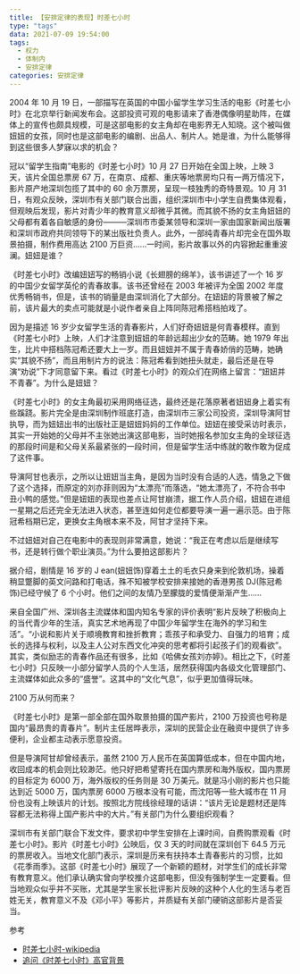 ```yaml
---
title: 【安排定律的表现】时差七小时
type: "tags"
data: 2021-07-09 19:54:00
tags:
  - 权力
  - 体制内
  - 安排定律
categories: 安排定律
---
```


2004 年 10 月 19 日，一部描写在英国的中国小留学生学习生活的电影《时差七小时》在北京举行新闻发布会。这部投资可观的电影请来了香港偶像明星助阵，在媒体上的宣传也颇具规模，可是这部电影的女主角却在电影界无人知晓。这个被叫做妞妞的女孩，同时也是这部电影的编剧、出品人、制片人。她是谁，为什么能够得到这些很多人梦寐以求的机会？

<!--more-->

冠以“留学生指南”电影的《时差七小时》10 月 27 日开始在全国上映，上映 3 天，该片全国总票房 67 万，在南京、成都、重庆等地票房均只有一两万情况下，影片原产地深圳包揽了其中的 60 余万票房，呈现一枝独秀的奇特景观。10 月 31 日，有观众反映，深圳市有关部门联合出面，组织深圳市中小学生自费集体观看，但观映后发现，影片对青少年的教育意义却微乎其微。而其貌不扬的女主角妞妞的父母都有着各自敏感的身份———深圳市市委某领导和深圳一家由国家新闻出版署和深圳市政府共同领导下的某出版社负责人。此外，一部纯青春片却完全在国外取景拍摄，制作费用高达 2100 万巨资……一时间，影片故事以外的内容掀起重重波澜。妞妞是谁？

《时差七小时》改编妞妞写的畅销小说《长翅膀的绵羊》，该书讲述了一个 16 岁的中国少女留学英伦的青春故事。该书还曾经在 2003 年被评为全国 2002 年度优秀畅销书，但是，该书的销量是由深圳消化了大部分。在妞妞的背景被了解之前，该片最大的卖点可能就是小说作者亲自上阵同陈冠希搭档拍戏了。

因为是描述 16 岁少女留学生活的青春影片，人们好奇妞妞是何青春模样。直到《时差七小时》上映，人们才注意到妞妞的年龄远超出少女的范畴。她 1979 年出生，比片中搭档陈冠希还要大上一岁。而且妞妞并不属于青春娇俏的范畴，她确实“其貌不扬”，而且用制片方的说法：陈冠希看到她扭头就走，最后还是在导演“劝说”下才同意留下来。看过《时差七小时》的观众们在网络上留言：“妞妞并不青春”。为什么是妞妞？

《时差七小时》的女主角最初采用网络征选，最终还是花落原著者妞妞身上着实有些蹊跷。影片完全是由深圳制作班底打造，由深圳市三家公司投资，深圳导演阿甘执导，而为妞妞出书的出版社正是妞妞妈妈的工作单位。妞妞在接受采访时表示，其实一开始她的父母并不主张她出演这部电影，当时她报名参加女主角的全球征选的那段时间是和父母关系最紧张的一段时间，但是留学生活中练就的敢作敢为促成了这件事。

导演阿甘也表示，之所以让妞妞当主角，是因为当时没有合适的人选，情急之下做了这个选择，而原定的刘亦菲则因为“太漂亮”而落选，“她太漂亮了，不符合书中丑小鸭的感觉。”但是妞妞的表现也差点让阿甘崩溃，据工作人员介绍，妞妞在进组一星期之后还完全无法进入状态，甚至连如何走位都要导演一遍一遍示范。由于陈冠希档期已定，更换女主角根本来不及，阿甘才坚持下来。

不过妞妞对自己在电影中的表现则非常满意，她说：“我正在考虑以后是继续写书，还是转行做个职业演员。”为什么要拍这部影片？

据介绍，剧情是 16 岁的 J ean(妞妞饰)穿着土土的毛衣只身来到伦敦机场，操着稍显蹩脚的英文问路和打电话，殊不知被学校安排来接她的香港男孩 DJ(陈冠希饰)已经守候了 6 个小时。他们之间的友情乃至朦胧的爱情便渐渐产生……

来自全国广州、深圳各主流媒体和国内知名专家的评价表明“影片反映了积极向上的当代青少年的生活，真实艺术地再现了中国少年留学生在海外的学习和生活”。“小说和影片关于顺境教育和挫折教育；乖孩子和承受力、自强力的培育；成长的选择与权利，以及主人公对东西文化冲突的思考都将引起孩子们的观看欲”。其实，类似励志的青春作品还有很多，比如《哈佛女孩刘亦婷》。相比之下，《时差七小时》只反映一小部分留学人员的个人生活，居然获得国内各级文化管理部门、主流媒体如此众多的“盛誉”。这其中的“文化气息”，似乎更加值得玩味。

2100 万从何而来？

《时差七小时》是第一部全部在国外取景拍摄的国产影片，2100 万投资也号称是国内“最昂贵的青春片”。制片主任居晔表示，深圳的民营企业在融资中提供了许多便利，企业都主动表示愿意投资。

但是导演阿甘却曾经表示，虽然 2100 万人民币在英国算低成本，但在中国内地，收回成本的机会则比较渺茫。他只好把希望寄托在国内票房和海外版权，国内票房的目标定为 6000 万，海外版权的任务则是 30 万美元。就是冯小刚的影片也只能达到近 5000 万，国内票房 6000 万根本没有可能，而沈阳等一些大城市在 11 月份也没有上映该片的计划。按照北方院线徐经理的话讲：“该片无论是题材还是阵容都无法称得上国产影片中的大片。”有关部门为什么要组织观看？

深圳市有关部门联合下发文件，要求初中学生安排在上课时间，自费购票观看《时差七小时》。影片《时差七小时》公映后，仅 3 天的时间就在深圳创下 64.5 万元的票房收入。当地文化部门表示，深圳是历来有扶持本土青春影片的习惯，比如《花季雨季》。这部《时差七小时》展现了一个新颖的题材，对学生们的成长非常有教育意义。他们承认确实曾向学校推介这部电影，但没有强制学生一定要看。但当地观众似乎并不买账，尤其是学生家长批评影片反映的这种个人化的生活与老百姓无关，教育意义不及《邓小平》等影片，并质疑有关部门硬销这部影片是否妥当。

参考

- [时差七小时-wikipedia](https://zh.wikipedia.org/zh-hans/%E6%97%B6%E5%B7%AE7%E5%B0%8F%E6%97%B6)
- [追问《时差七小时》高官背景](http://culture.163.com/editor/news/041105/041105_101550.html)

